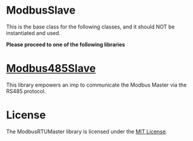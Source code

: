 
# ModbusSlave

This is the base class for the following classes, and it should NOT be instantiated and used.

**Please proceed to one of the following libraries**

# [Modbus485Slave](../Modbus485Slave/)

This library empowers an imp to communicate the Modbus Master via the RS485 protocol.

# License

The ModbusRTUMaster library is licensed under the [MIT License](https://github.com/electricimp/thethingsapi/tree/master/LICENSE).
